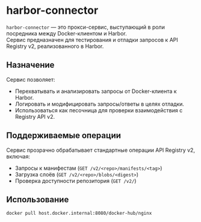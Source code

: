 # harbor-connector

`harbor-connector` — это прокси-сервис, выступающий в роли посредника между Docker-клиентом и Harbor.  
Сервис предназначен для тестирования и отладки запросов к API Registry v2, реализованного в Harbor.

## Назначение

Сервис позволяет:

- Перехватывать и анализировать запросы от Docker-клиента к Harbor.
- Логировать и модифицировать запросы/ответы в целях отладки.
- Использоваться как песочница для проверки взаимодействия с Registry API v2.

## Поддерживаемые операции

Сервис прозрачно обрабатывает стандартные операции API Registry v2, включая:
- Запросы к манифестам (`GET /v2/<repo>/manifests/<tag>`)
- Загрузка слоёв (`GET /v2/<repo>/blobs/<digest>`)
- Проверка доступности репозитория (`GET /v2/`)

## Использование

```
docker pull host.docker.internal:8080/docker-hub/nginx
```

